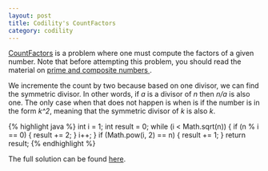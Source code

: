 ```yaml
---
layout: post
title: Codility's CountFactors
category: codility
---
```


[CountFactors](https://codility.com/demo/take-sample-test/count_factors) is a problem where one must compute the factors of a given number. Note that before attempting this problem, you should read the material on [prime and composite numbers
](https://codility.com/media/train/8-PrimeNumbers.pdf).

We incremente the count by two because based on one divisor, we can find the symmetric divisor. In other words, if _a_ is a divisor of _n_ then _n/a_ is also one. The only case when that does not happen is when is if the number is in the form _k^2_, meaning that the symmetric divisor of _k_ is also _k_.

{% highlight java %}
int i = 1;
int result = 0;
while (i < Math.sqrt(n)) {
    if (n % i == 0) {
        result += 2;
    }
    i++;
}
if (Math.pow(i, 2) == n) {
    result += 1;
}
return result;
{% endhighlight %}

The full solution can be found [here](https://github.com/luisramalho/codility/blob/master/codility/L7E1MaxProfit.java).
